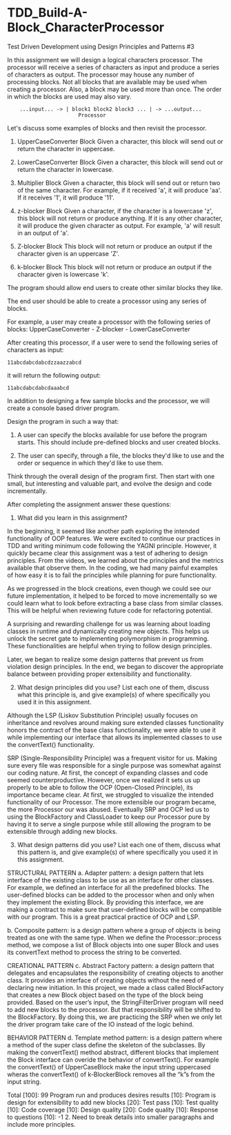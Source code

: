 # TDD_Build-A-Block_CharacterProcessor
Test Driven Development using Design Principles and Patterns #3


In this assignment we will design a logical characters processor. The processor will receive a series of characters as input and produce
a series of characters as output. The processor may house any number of processing blocks. Not all blocks that are available may be used
when creating a processor. Also, a block may be used more than once. The order in which the blocks are used may also vary.
                                                            

		...input... -> | block1 block2 block3 ... | -> ...output...
                           Processor

Let's discuss some examples of blocks and then revisit the processor.

1. UpperCaseConverter Block
	Given a character, this block will send out or return the character in uppercase.

2. LowerCaseConverter Block
	Given a character, this block will send out or return the character in lowercase.
	
3. Multiplier Block
  Given a character, this block will send out or return two of the same character. For example, if it received 'a', it will produce 'aa'.
  If it receives '1', it will produce '11'.

4. z-blocker Block
  Given a character, if the character is a lowercase 'z', this block will not return or produce anything. If it is any other character,
  it will produce the given character as output. For example, 'a' will result in an output of 'a'.

5. Z-blocker Block
	This block will not return or produce an output if the character given is an uppercase 'Z'.
	
6. k-blocker Block
   This block will not return or produce an output if the character given is lowercase 'k'.

The program should allow end users to create other similar blocks they like.

The end user should be able to create a processor using any series of blocks.

For example, a user may create a processor with the following series of blocks:
	UpperCaseConverter - Z-blocker - LowerCaseConverter
	
After creating this processor, if a user were to send the following series of characters as input:

	11abcdabcdabcdzzaazzabcd

it will return the following output:

	11abcdabcdabcdaaabcd

In addition to designing a few sample blocks and the processor, we will create a console based driver program.
	
Design the program in such a way that:

1. A user can specify the blocks available for use before the program starts. This should include pre-defined blocks and user created blocks.

2. The user can specify, through a file, the blocks they'd like to use and the order or sequence in which they'd like to use them.

Think through the overall design of the program first. Then start with one small, but interesting and valuable part, and evolve the 
design and code incrementally.

After completing the assignment answer these questions:

1. What did you learn in this assignment?

In the beginning, it seemed like another path exploring the intended functionality of OOP features. We were excited to continue our 
practices in TDD and writing minimum code following the YAGNI principle. However, it quickly became clear this assignment was a test of 
adhering to design principles. From the videos, we learned about the principles and the metrics available that observe them. In the 
coding, we had many painful examples of how easy it is to fail the principles while planning for pure functionality. 

As we progressed in the block creations, even though we could see our future implementation, it helped to be forced to move incrementally
so we could learn what to look before extracting a base class from similar classes. This will be helpful when reviewing future code for
refactoring potential. 

A surprising and rewarding challenge for us was learning about loading classes in runtime and dynamically creating new objects. This 
helps us unlock the secret gate to implementing polymorphism in programming. These functionalities are helpful when trying to follow
design principles.

Later, we began to realize some design patterns that prevent us from violation design principles. In the end, we began to discover the 
appropriate balance between providing proper extensibility and functionality.     


2. What design principles did you use? List each one of them, discuss what this principle is, and give example(s) of where specifically 
you used it in this assignment.

Although the LSP (Liskov Substitution Principle) usually focuses on inheritance and revolves around making sure extended classes 
functionality honors the contract of the base class functionality, we were able to use it while implementing our interface that allows
its implemented classes to use the convertText() functionality. 

SRP (Single-Responsibility Principle) was a frequent visitor for us. Making sure every file was responsible for a single purpose was 
somewhat against our coding nature. At first, the concept of expanding classes and code seemed counterproductive. However, once we 
realized it sets us up properly to be able to follow the OCP (Open-Closed Principle), its importance became clear.  At first, we 
struggled to visualize the intended functionality of our Processor. The more extensible our program became, the more Processor our was
abused. Eventually SRP and OCP led us to using the BlockFactory and ClassLoader to keep our Processor pure by having it to serve a 
single purpose while still allowing the program to be extensible through adding new blocks.


3. What design patterns did you use? List each one of them, discuss what this pattern is, and give example(s) of where specifically you
used it in this assignment.

STRUCTURAL PATTERN
a. Adapter pattern: a design pattern that lets interface of the existing class to be use as an interface for other classes. For example,
we defined an interface for all the predefined blocks. The user-defined blocks can be added to the processor when and only when they 
implement the existing Block. By providing this interface, we are making a contract to make sure that user-defined blocks will be
compatible with our program. This is a great practical practice of OCP and LSP.

b. Composite pattern: is a design pattern where a group of objects is being treated as one with the same type. When we define the
Processor::process method, we compose a list of Block objects into one super Block and uses its convertText method to process the string
to be converted.

CREATIONAL PATTERN
c. Abstract Factory pattern: a design pattern that delegates and encapsulates the responsibility of creating objects to another class. 
It provides an interface of creating objects without the need of declaring new initiation. In this project, we made a class called
BlockFactory that creates a new Block object based on the type of the block being provided. Based on the user’s input, the 
StringFilterDriver program will need to add new blocks to the processor. But that responsibility will be shifted to the BlockFactory.
By doing this, we are practicing the SRP when we only let the driver program take care of the IO instead of the logic behind.

BEHAVIOR PATTERN
d. Template method pattern: is a design pattern where a method of the super class define the skeleton of the subclasses. By making the
convertText() method abstract, different blocks that implement the Block interface can overide the behavior of convertText(). For example
the convertText() of UpperCaseBlock make the input string uppercased wheras the convertText() of k-BlockerBlock removes all the “k”s from
the input string.


Total [100]: 99
Program run and produces desires results [10]:
Program is design for extensibility to add new blocks [20]:
Test pass [10]:
Test quality [10]:
Code coverage [10]:
Design quality [20]:
Code quality [10]:
Response to questions [10]: -1
2. Need to break details into smaller paragraphs and include more principles.

